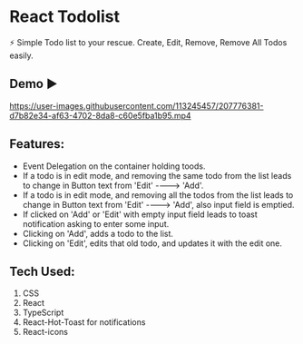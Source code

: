 # React Todolist

⚡ Simple Todo list to your rescue. Create, Edit, Remove, Remove All Todos easily.

## Demo ▶

https://user-images.githubusercontent.com/113245457/207776381-d7b82e34-af63-4702-8da8-c60e5fba1b95.mp4

## Features:
- Event Delegation on the container holding toods.
- If a todo is in edit mode, and removing the same todo from the list leads to change in Button text from 'Edit' ----> 'Add'.
- If a todo is in edit mode, and removing all the todos from the list leads to change in Button text from 'Edit' ----> 'Add', also input field is emptied.
- If clicked on 'Add' or 'Edit' with empty input field leads to toast notification asking to enter some input.
- Clicking on 'Add', adds a todo to the list.
- Clicking on 'Edit', edits that old todo, and updates it with the edit one.

## Tech Used:
1. CSS
1. React
1. TypeScript
1. React-Hot-Toast for notifications
1. React-icons

